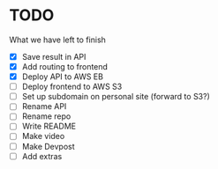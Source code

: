 # TODO
What we have left to finish

- [x] Save result in API
- [x] Add routing to frontend
- [x] Deploy API to AWS EB
- [ ] Deploy frontend to AWS S3
- [ ] Set up subdomain on personal site (forward to S3?)
- [ ] Rename API
- [ ] Rename repo
- [ ] Write README
- [ ] Make video
- [ ] Make Devpost
- [ ] Add extras
